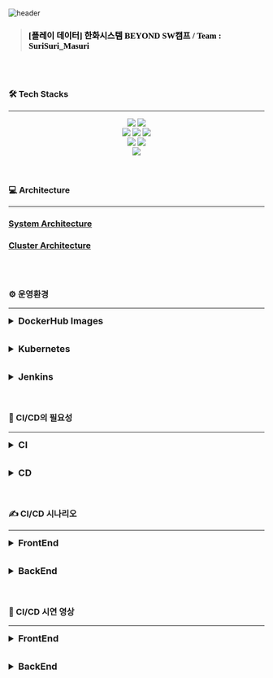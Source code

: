 <br>

![header](https://capsule-render.vercel.app/api?type=venom&height=300&color=FFDC00&text=GIGA%20COFFEE&textBg=false&animation=fadeIn&fontColor=452613&fontSize=80&reversal=false&desc=기억%20속,%20가장%20맛있었던%20한%20모금&descAlignY=80)

> <h3 style="color:black; font-family: 'Nanum Pen Script', cursive;">[플레이 데이터] 한화시스템 BEYOND SW캠프 / Team : SuriSuri_Masuri</h3>

<br>
<br>

### 🛠️ Tech Stacks

---
<div style="margin: 0 auto; text-align: center;" align= "center">
    <img src="https://img.shields.io/badge/Github-181717?style=for-the-badge&logo=Github&logoColor=white">
    <img src="https://img.shields.io/badge/Git-F05032?style=for-the-badge&logo=Git&logoColor=white">
    <br>
    <img src="https://img.shields.io/badge/Jenkins-D24939?style=for-the-badge&logo=Jenkins&logoColor=white">
    <img src="https://img.shields.io/badge/Docker-2496ED?style=for-the-badge&logo=Docker&logoColor=white">
    <img src="https://img.shields.io/badge/Kubernetes-326CE5?style=for-the-badge&logo=Kubernetes&logoColor=blue&color=skyblue">
    <br>
    <img src="https://img.shields.io/badge/Selenium-C21325?style=for-the-badge&logo=Selenium&logoColor=black&color=green">
    <img src="https://img.shields.io/badge/Jest-C21325?style=for-the-badge&logo=Jest&logoColor=black&color=orange">
    <br>
    <img src="https://img.shields.io/badge/Slack-4A154B?style=for-the-badge&logo=Slack&logoColor=white">
</div>

<br>
<br>

### 💻 Architecture

---
### [System Architecture](https:)

### [Cluster Architecture](https:)

<br>
<br>

### ⚙️ 운영환경

---
<details>
<summary style="font-size: 18px; font-weight: bold;">DockerHub Images</summary>

<h3>FrontEnd</h3>
<img width="500" alt="docker hub frontend" src="https://github.com/beyond-sw-camp/be02-fin-BuildUp-KMS/assets/105422037/e6d1b2ca-2209-4b93-8c93-a0b1d7fde036">

<br>

<h3>BackEnd</h3>
<img width="500" alt="docker hub backend" src="https://github.com/beyond-sw-camp/be02-fin-BuildUp-KMS/assets/105422037/8d33cccb-fdc8-4995-94a2-c5fabced2f8b">

<br>
</details>

<br>
<br>

<details>
<summary style="font-size: 18px; font-weight: bold;">Kubernetes</summary>

</details>

<br>
<br>

<details>
<summary style="font-size: 18px; font-weight: bold;">Jenkins</summary>

</details>

<br>
<br>

### 🐳 CI/CD의 필요성

---
<details>
<summary style="font-size: 18px; font-weight: bold;">CI</summary>
코드를 변경했을 때 자동으로 Build되어 빠르고 안정적으로 코드를 통합할 수 있고
항상 배포 준비가 완료된 상태를 유지할 수 있다.
</details>

<br>
<br>

<details>
<summary style="font-size: 18px; font-weight: bold;">CD</summary>
개발자가 Github의 remote repository에 code를 push할 때마다 자동으로 빌드 및 배포되기 때문에
수동 배포에 비해 시간과 노력을 크게 절약할 수 있고 사용자에게 즉각적인 업데이트를 제공할 수 있다.
</details>

<br>
<br>

### ✍️ CI/CD 시나리오

---
<details>
<summary style="font-size: 18px; font-weight: bold;">FrontEnd</summary>
</details>

<br>
<br>

<details>
<summary style="font-size: 18px; font-weight: bold;">BackEnd</summary>
</details>
<br>
<br>

### 🎥 CI/CD 시연 영상

---
<details>
<summary style="font-size: 18px; font-weight: bold;">FrontEnd</summary>
</details>
<br>
<br>

<details>
<summary style="font-size: 18px; font-weight: bold;">BackEnd</summary>
</details>



